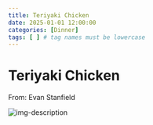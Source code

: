 ```yaml
---
title: Teriyaki Chicken 
date: 2025-01-01 12:00:00
categories: [Dinner]
tags: [ ] # tag names must be lowercase
---
```


# Teriyaki Chicken
From: Evan Stanfield

![img-description](https://pbs.twimg.com/media/Ggoq0qfW0AEOGRJ?format=jpg&name=large)